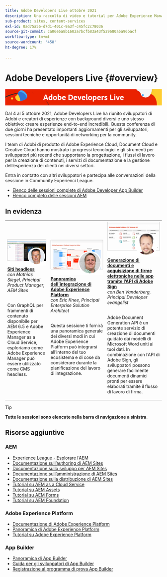 ```yaml
---
title: Adobe Developers Live ottobre 2021
description: Una raccolta di video e tutorial per Adobe Experience Manager Sites distribuiti come parte dell’evento Adobe Developers Live.
sub-product: sites, content-services
exl-id: 0ad75a56-d7d1-401c-9a3f-c45fc2c78036
source-git-commit: ca06e5a8b1602a7bcfb83a43f529680a5a96bacf
workflow-type: tm+mt
source-wordcount: '458'
ht-degree: 17%

---
```


# Adobe Developers Live {#overview}

<img alt="Adobe Developers Live" src="/help/adobe-developers-live/assets/adl.png" />

Dal 4 al 5 ottobre 2021, Adobe Developers Live ha riunito sviluppatori di Adobi e creatori di esperienze con background diversi e uno stesso obiettivo: creare esperienze end-to-end incredibili. Questa conferenza di due giorni ha presentato importanti aggiornamenti per gli sviluppatori, sessioni tecniche e opportunità di networking per la community.

I team di Adobi di prodotto di Adobe Experience Cloud, Document Cloud e Creative Cloud hanno mostrato i progressi tecnologici e gli strumenti per sviluppatori più recenti che supportano la progettazione, i flussi di lavoro per la creazione di contenuti, i servizi di documentazione e la gestione dell’esperienza dei clienti nei diversi settori.

Entra in contatto con altri sviluppatori e partecipa alle conversazioni della sessione in Community Experienci League.
* [Elenco delle sessioni complete di Adobe Developer App Builder](https://experienceleaguecommunities.adobe.com/t5/project-firefly-discussions/adobe-developers-live-october-2021-project-firefly-s-complete/td-p/425779)
* [Elenco completo delle sessioni AEM](https://experienceleaguecommunities.adobe.com/t5/adobe-experience-manager/adobe-developers-live-october-2021-complete-session-list/m-p/423041#M120517)

## In evidenza

<table>
  <tr>
   <td>
      <a href="headless.md">
      <img alt="Siti headless" src="/help/adobe-developers-live/assets/mathias.png"/>
      </a>
      <div>
         <a href="headless.md"><strong>Siti headless</strong></a>         
         <br/><em>con Mathias Siegel, Principal Product Manager, AEM Sites</em>
      </div>
      <p>
        <br/>
         Con GraphQL per frammenti di contenuto disponibile per AEM 6.5 e Adobe Experience Manager as a Cloud Service, esploriamo come Adobe Experience Manager può essere utilizzato come CMS headless.
      </p>
     </td>   
     <td>
      <a href="aep-integration.md">
      <img alt="Panoramica dell’integrazione di Adobe Experience Platform" src="/help/adobe-developers-live/assets/eric.png"/>
      </a>
      <div>
         <a href="aep-integration.md"><strong>Panoramica dell’integrazione di Adobe Experience Platform</strong></a>
         <br/><em>con Eric Knee, Principal Enterprise Solution Architect</em>
      </div>
      <p>
        <br/>
         Questa sessione ti fornirà una panoramica generale dei diversi modi in cui Adobe Experience Platform può integrarsi all’interno del tuo ecosistema e di cose da considerare durante la pianificazione del lavoro di integrazione.
      </p>
   </td>
   </td>
     <td>
      <a href="pdf-services-api.md">
      <img alt="Generazione di documenti e acquisizione di firme elettroniche nelle app tramite l’API di Adobe Sign" src="/help/adobe-developers-live/assets/ben.png"/>
      </a>
      <div>
         <a href="pdf-services-api.md"><strong>Generazione di documenti e acquisizione di firme elettroniche nelle app tramite l’API di Adobe Sign</strong></a>
         <br/><em>con Ben Vanderberg, Principal Developer evangelist</em>
      </div>
      <p>
        <br/>
         Adobe Document Generation API è un potente servizio di creazione di documenti guidato dai modelli di Microsoft Word uniti ai tuoi dati. In combinazione con l’API di Adobe Sign, gli sviluppatori possono generare facilmente documenti dinamici pronti per essere elaborati tramite il flusso di lavoro di firma.
      </p>
   </td> 
  </tr>
</table>

>[!TIP]
>
>**Tutte le sessioni sono elencate nella barra di navigazione a sinistra**.

## Risorse aggiuntive

### AEM

* [Experience League - Esplorare l’AEM](https://experienceleague.adobe.com/?lang=it#recommended/solutions/experience-manager)
* [Documentazione sull’authoring di AEM Sites](https://experienceleague.adobe.com/docs/experience-manager-65/authoring/home.html)
* [Documentazione sullo sviluppo per AEM Sites](https://experienceleague.adobe.com/docs/experience-manager-65/developing/home.html)
* [Documentazione sull’amministrazione di AEM Sites](https://experienceleague.adobe.com/docs/experience-manager-65/administering/home.html)
* [Documentazione sulla distribuzione di AEM Sites](https://experienceleague.adobe.com/docs/experience-manager-65/deploying/home.html)
* [Tutorial su AEM as a Cloud Service](https://experienceleague.adobe.com/docs/experience-manager-learn/cloud-service/overview.html?lang=it)
* [Tutorial su AEM Assets](https://experienceleague.adobe.com/docs/experience-manager-learn/assets/overview.html?lang=it)
* [Tutorial su AEM Forms](https://experienceleague.adobe.com/docs/experience-manager-learn/forms/overview.html)
* [Tutorial su AEM Foundation](https://experienceleague.adobe.com/docs/experience-manager-learn/foundation/overview.html)

### Adobe Experience Platform

* [Documentazione di Adobe Experience Platform](https://experienceleague.adobe.com/docs/experience-platform.html)
* [Panoramica di Adobe Experience Platform](https://experienceleague.adobe.com/docs/experience-platform/landing/home.html?lang=it)
* [Tutorial su Adobe Experience Platform](https://experienceleague.adobe.com/docs/platform-learn/tutorials/overview.html?lang=it)

### App Builder

* [Panoramica di App Builder](http://adobe.ly/aem-appbuilder)
* [Guida per gli sviluppatori di App Builder](http://adobe.ly/appbuilder)
* [Registrazione al programma di prova App Builder](http://adobe.ly/appbuilder-trial)
